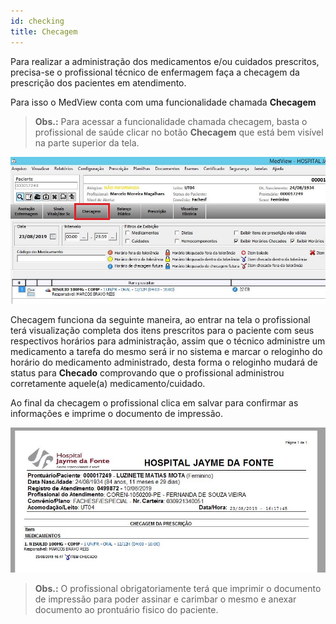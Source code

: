 ```yaml
---
id: checking
title: Checagem
---
```


Para realizar a administração dos medicamentos e/ou cuidados prescritos, precisa-se o profissional técnico de enfermagem faça a checagem da prescrição dos pacientes em atendimento.

Para isso o MedView conta com uma funcionalidade chamada **Checagem**

>**Obs.:** Para acessar a funcionalidade chamada checagem, basta o profissional de saúde clicar no botão **Checagem** que está bem visível na parte superior da tela.

![Checagem](../assets/urgency-process-flow/checagem.jpg)

Checagem funciona da seguinte maneira, ao entrar na tela o profissional terá visualização completa dos itens prescritos
para o paciente com seus respectivos horários para administração, assim que o técnico administre um medicamento a tarefa do mesmo será ir no sistema e marcar o reloginho do horário do medicamento administrado, desta forma o reloginho mudará de status para **Checado** comprovando que o profissional administrou corretamente aquele(a) medicamento/cuidado.

Ao final da checagem o profissional clica em salvar para confirmar as informações e imprime o documento de impressão.

![DI Checagem](../assets/urgency-process-flow/dichecagem.jpg)


>**Obs.:** O profissional obrigatoriamente terá que imprimir o documento de impressão para poder assinar e carimbar o mesmo e anexar documento ao prontuário fisico do paciente.